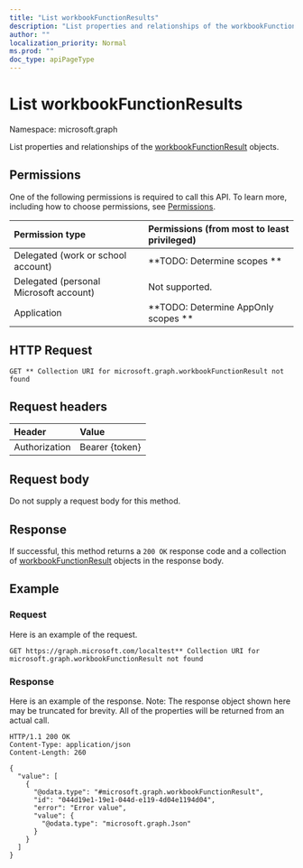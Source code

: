 ```yaml
---
title: "List workbookFunctionResults"
description: "List properties and relationships of the workbookFunctionResult objects."
author: ""
localization_priority: Normal
ms.prod: ""
doc_type: apiPageType
---
```


# List workbookFunctionResults

Namespace: microsoft.graph

List properties and relationships of the [workbookFunctionResult](../resources/workbookfunctionresult.md) objects.

## Permissions
One of the following permissions is required to call this API. To learn more, including how to choose permissions, see [Permissions](/concepts/permissions-reference.md).

|Permission type|Permissions (from most to least privileged)|
|:---|:---|
|Delegated (work or school account)|**TODO: Determine scopes **|
|Delegated (personal Microsoft account)|Not supported.|
|Application|**TODO: Determine AppOnly scopes **|

## HTTP Request
<!-- {
  "blockType": "ignored"
}
-->
``` http
GET ** Collection URI for microsoft.graph.workbookFunctionResult not found
```

## Request headers
|Header|Value|
|:---|:---|
|Authorization|Bearer {token}|

## Request body
Do not supply a request body for this method.

## Response
If successful, this method returns a `200 OK` response code and a collection of [workbookFunctionResult](../resources/workbookfunctionresult.md) objects in the response body.

## Example

### Request
Here is an example of the request.
<!-- {
  "blockType": "request",
  "name": "get_workbookfunctionresult"
}
-->
``` http
GET https://graph.microsoft.com/localtest** Collection URI for microsoft.graph.workbookFunctionResult not found
```

### Response
Here is an example of the response. Note: The response object shown here may be truncated for brevity. All of the properties will be returned from an actual call.
<!-- {
  "blockType": "response",
  "truncated": true,
  "@odata.type": "collection(microsoft.graph.workbookfunctionresult)"
}
-->
``` http
HTTP/1.1 200 OK
Content-Type: application/json
Content-Length: 260

{
  "value": [
    {
      "@odata.type": "#microsoft.graph.workbookFunctionResult",
      "id": "044d19e1-19e1-044d-e119-4d04e1194d04",
      "error": "Error value",
      "value": {
        "@odata.type": "microsoft.graph.Json"
      }
    }
  ]
}
```

